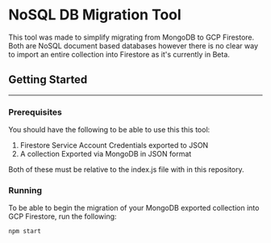 # NoSQL DB Migration Tool

This tool was made to simplify migrating from MongoDB to GCP Firestore. Both are NoSQL document based databases however there is no clear way to import an entire collection into Firestore as it's currently in Beta.

## Getting Started

------

### Prerequisites

You should have the following to be able to use this this tool:

1. Firestore Service Account Credentials exported to JSON
2. A collection Exported via MongoDB in JSON format

Both of these must be relative to the index.js file with in this repository.

### Running

To be able to begin the migration of your MongoDB exported collection into GCP Firestore, run the following:

```bash
npm start
```
